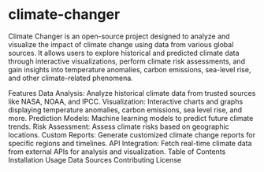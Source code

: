 # climate-changer
Climate Changer is an open-source project designed to analyze and visualize the impact of climate change using data from various global sources. It allows users to explore historical and predicted climate data through interactive visualizations, perform climate risk assessments, and gain insights into temperature anomalies, carbon emissions, sea-level rise, and other climate-related phenomena.

Features
Data Analysis: Analyze historical climate data from trusted sources like NASA, NOAA, and IPCC.
Visualization: Interactive charts and graphs displaying temperature anomalies, carbon emissions, sea level rise, and more.
Prediction Models: Machine learning models to predict future climate trends.
Risk Assessment: Assess climate risks based on geographic locations.
Custom Reports: Generate customized climate change reports for specific regions and timelines.
API Integration: Fetch real-time climate data from external APIs for analysis and visualization.
Table of Contents
Installation
Usage
Data Sources
Contributing
License
